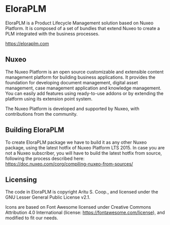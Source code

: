 # EloraPLM
EloraPLM is a Product Lifecycle Management solution based on Nuxeo Platform. It is composed of a set of bundles that extend Nuxeo to create a PLM integrated with the business processes.

https://eloraplm.com

## Nuxeo

The Nuxeo Platform is an open source customizable and extensible content management platform for building business applications. It provides the foundation for developing document management, digital asset management, case management application and knowledge management. You can easily add features using ready-to-use addons or by extending the platform using its extension point system.

The Nuxeo Platform is developed and supported by Nuxeo, with contributions from the community.

## Building EloraPLM

To create EloraPLM package we have to build it as any other Nuxeo package, using the latest hotfix of Nuxeo Platform LTS 2015. In case you are not a Nuxeo subscriber, you will have to build the latest hotfix from source, following the process described here: https://doc.nuxeo.com/corg/compiling-nuxeo-from-sources/

## Licensing

The code in EloraPLM is copyright Aritu S. Coop., and licensed under the GNU Lesser General Public License v2.1.

Icons are based on Font Awesome licensed under Creative Commons Attribution 4.0 International
(license: https://fontawesome.com/license), and modified to fit our needs.
